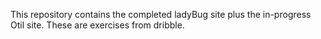 This repository contains the completed ladyBug site plus the in-progress Otil site. These are exercises from dribble.